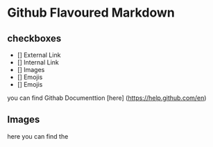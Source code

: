 # Github Flavoured Markdown

## checkboxes
- [] External Link
- [] Internal Link
- [] Images
- [] Emojis  
- [] Emojis


you can find Githab Documenttion [here] (https://help.github.com/en)

## Images
here you can find the 
